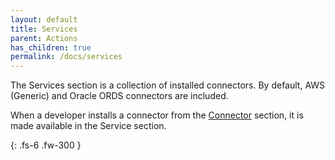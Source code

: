 ```yaml
---
layout: default
title: Services
parent: Actions
has_children: true
permalink: /docs/services
---
```


The Services section is a collection of installed connectors. By default, AWS (Generic) and Oracle ORDS connectors are included.

When a developer installs a connector from the [Connector](https://docs.apiautoflow.com/docs/key-concepts/help/) section, it is made available in the Service section.

{: .fs-6 .fw-300 }
